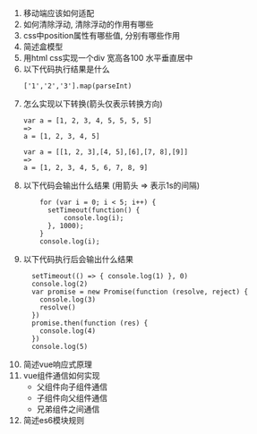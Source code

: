 1.  移动端应该如何适配
2.  如何清除浮动, 清除浮动的作用有哪些
3.  css中position属性有哪些值, 分别有哪些作用
4.  简述盒模型
5.  用html css实现一个div 宽高各100 水平垂直居中
1.  以下代码执行结果是什么
    ```
    ['1','2','3'].map(parseInt)
    ```
2. 怎么实现以下转换(箭头仅表示转换方向)
    ```  
    var a = [1, 2, 3, 4, 5, 5, 5, 5] 
    =>
    a = [1, 2, 3, 4, 5]
    ```
    ```  
    var a = [[1, 2, 3],[4, 5],[6],[7, 8],[9]]
    => 
    a = [1, 2, 3, 4, 5, 6, 7, 8, 9] 
    ```
10. 以下代码会输出什么结果 (用箭头 => 表示1s的间隔)
    ```
        for (var i = 0; i < 5; i++) {
          setTimeout(function() {
              console.log(i);
          }, 1000);
        }
        console.log(i);
    ```
11. 以下代码执行后会输出什么结果
    ```
      setTimeout(() => { console.log(1) }, 0)
      console.log(2)
      var promise = new Promise(function (resolve, reject) {
        console.log(3)
        resolve()
      })
      promise.then(function (res) {
        console.log(4)
      })
      console.log(5)
    ```
6.  简述vue响应式原理
7.  vue组件通信如何实现
    * 父组件向子组件通信
    * 子组件向父组件通信
    * 兄弟组件之间通信
8. 简述es6模块规则
